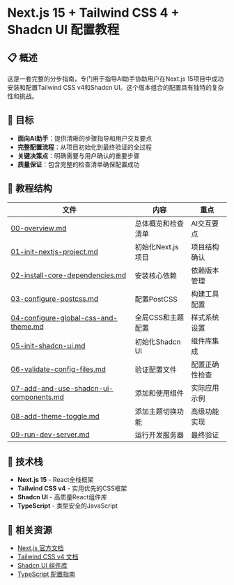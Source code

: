 # Next.js 15 + Tailwind CSS 4 + Shadcn UI 配置教程

## 📋 概述

这是一套完整的分步指南，专门用于指导AI助手协助用户在Next.js 15项目中成功安装和配置Tailwind CSS v4和Shadcn UI。这个版本组合的配置具有独特的复杂性和挑战。

## 🎯 目标

- **面向AI助手**：提供清晰的步骤指导和用户交互要点
- **完整配置流程**：从项目初始化到最终验证的全过程
- **关键决策点**：明确需要与用户确认的重要步骤
- **质量保证**：包含完整的检查清单确保配置成功

## 📁 教程结构

| 文件 | 内容 | 重点 |
|------|------|------|
| [00-overview.md](./00-overview.md) | 总体概览和检查清单 | AI交互要点 |
| [01-init-nextjs-project.md](./01-init-nextjs-project.md) | 初始化Next.js项目 | 项目结构确认 |
| [02-install-core-dependencies.md](./02-install-core-dependencies.md) | 安装核心依赖 | 依赖版本管理 |
| [03-configure-postcss.md](./03-configure-postcss.md) | 配置PostCSS | 构建工具配置 |
| [04-configure-global-css-and-theme.md](./04-configure-global-css-and-theme.md) | 全局CSS和主题配置 | 样式系统设置 |
| [05-init-shadcn-ui.md](./05-init-shadcn-ui.md) | 初始化Shadcn UI | 组件库集成 |
| [06-validate-config-files.md](./06-validate-config-files.md) | 验证配置文件 | 配置正确性检查 |
| [07-add-and-use-shadcn-ui-components.md](./07-add-and-use-shadcn-ui-components.md) | 添加和使用组件 | 实际应用示例 |
| [08-add-theme-toggle.md](./08-add-theme-toggle.md) | 添加主题切换功能 | 高级功能实现 |
| [09-run-dev-server.md](./09-run-dev-server.md) | 运行开发服务器 | 最终验证 |

## 🔧 技术栈

- **Next.js 15** - React全栈框架
- **Tailwind CSS v4** - 实用优先的CSS框架
- **Shadcn UI** - 高质量React组件库
- **TypeScript** - 类型安全的JavaScript


## 🔗 相关资源

- [Next.js 官方文档](https://nextjs.org/docs)
- [Tailwind CSS v4 文档](https://tailwindcss.com/docs)
- [Shadcn UI 组件库](https://ui.shadcn.com/)
- [TypeScript 配置指南](https://www.typescriptlang.org/docs/)
